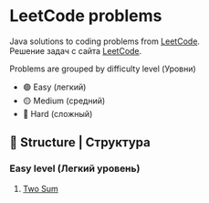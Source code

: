 # LeetCode problems

Java solutions to coding problems from [LeetCode](https://leetcode.com/).  
Решение задач с сайта [LeetCode](https://leetcode.com/).

Problems are grouped by difficulty level (Уровни)

- 🟢 Easy (легкий)
- 🟡 Medium (средний)
- 🔴 Hard (сложный)

## 📁 Structure | Структура

### Easy level (Легкий уровень)
1. [Two Sum](https://github.com/DariaPolubenko/leetcode-problems/tree/main/src/main/java/leetcode/easy/two_sum)


